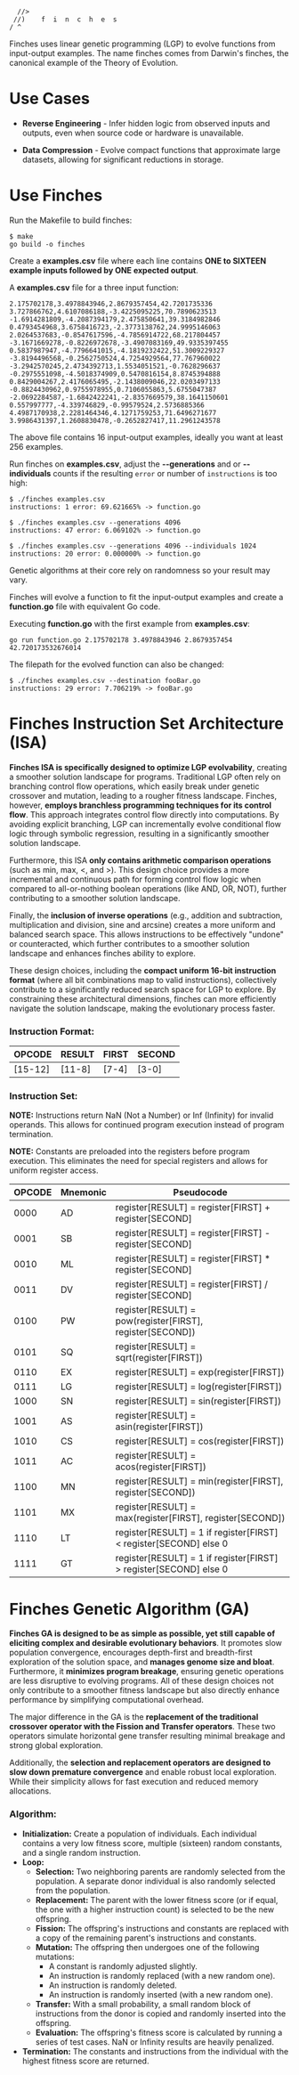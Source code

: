 ```

  //>
 //)    f  i  n  c  h  e  s
/ ^

```

Finches uses linear genetic programming (LGP) to evolve functions from input-output examples.
The name finches comes from Darwin's finches, the canonical example of the Theory of Evolution.

# Use Cases

- **Reverse Engineering** - Infer hidden logic from observed inputs and outputs, even when source code or hardware is unavailable.

- **Data Compression** - Evolve compact functions that approximate large datasets, allowing for significant reductions in storage.

# Use Finches

Run the Makefile to build finches:
```
$ make
go build -o finches
```

Create a **examples.csv** file where each line contains **ONE to SIXTEEN example inputs followed by ONE expected output**.

A **examples.csv** file for a three input function:
```
2.175702178,3.4978843946,2.8679357454,42.7201735336
3.727866762,4.6107086188,-3.4225095225,70.7890623513
-1.6914281809,-4.2087394179,2.475850641,39.3184982846
0.4793454968,3.6758416723,-2.3773138762,24.9995146063
2.0264537683,-0.8547617596,-4.7856914722,68.217804457
-3.1671669278,-0.8226972678,-3.4907083169,49.9335397455
0.5837987947,-4.7796641015,-4.1819232422,51.3009229327
-3.8194496568,-0.2562750524,4.7254929564,77.767960022
-3.2942570245,2.4734392713,1.5534051521,-0.7628296637
-0.2975551098,-4.5018374909,0.5470816154,8.8745394888
0.8429004267,2.4176065495,-2.1438009046,22.0203497133
-0.8824430962,0.9755978955,0.7106055863,5.6755047387
-2.0692284587,-1.6842422241,-2.8357669579,38.1641150601
0.557997777,-4.339746829,-0.99579524,2.5736885366
4.4987170938,2.2281464346,4.1271759253,71.6496271677
3.9986431397,1.2608830478,-0.2652827417,11.2961243578
```

The above file contains 16 input-output examples, ideally you want at least 256 examples.

Run finches on **examples.csv**, adjust the **--generations** and or **--individuals** counts if the resulting ```error``` or number of ```instructions``` is too high:
```
$ ./finches examples.csv
instructions: 1 error: 69.621665% -> function.go
```
```
$ ./finches examples.csv --generations 4096
instructions: 47 error: 6.069102% -> function.go
```
```
$ ./finches examples.csv --generations 4096 --individuals 1024
instructions: 20 error: 0.000000% -> function.go
```

Genetic algorithms at their core rely on randomness so your result may vary.

Finches will evolve a function to fit the input-output examples and create a **function.go** file with equivalent Go code.

Executing **function.go** with the first example from **examples.csv**:
```
go run function.go 2.175702178 3.4978843946 2.8679357454
42.720173532676014
```

The filepath for the evolved function can also be changed:
```
$ ./finches examples.csv --destination fooBar.go
instructions: 29 error: 7.706219% -> fooBar.go
```

# Finches Instruction Set Architecture (ISA)

**Finches ISA is specifically designed to optimize LGP evolvability**, creating a smoother solution landscape for programs.
Traditional LGP often rely on branching control flow operations, which easily break under genetic crossover and mutation, leading to a rougher fitness landscape.
Finches, however, **employs branchless programming techniques for its control flow**.
This approach integrates control flow directly into computations.
By avoiding explicit branching, LGP can incrementally evolve conditional flow logic through symbolic regression, resulting in a significantly smoother solution landscape.

Furthermore, this ISA **only contains arithmetic comparison operations** (such as min, max, <, and >).
This design choice provides a more incremental and continuous path for forming control flow logic when compared to all-or-nothing boolean operations (like AND, OR, NOT), further contributing to a smoother solution landscape.

Finally, the **inclusion of inverse operations** (e.g., addition and subtraction, multiplication and division, sine and arcsine) creates a more uniform and balanced search space.
This allows instructions to be effectively "undone" or counteracted, which further contributes to a smoother solution landscape and enhances finches ability to explore.

These design choices, including the **compact uniform 16-bit instruction format** (where all bit combinations map to valid instructions), collectively contribute to a significantly reduced search space for LGP to explore.
By constraining these architectural dimensions, finches can more efficiently navigate the solution landscape, making the evolutionary process faster.

### Instruction Format:

|OPCODE |RESULT|FIRST|SECOND|
|-------|------|-----|------|
|[15-12]|[11-8]|[7-4]|[3-0] |

### Instruction Set:

**NOTE:** Instructions return NaN (Not a Number) or Inf (Infinity) for invalid operands.
This allows for continued program execution instead of program termination.

**NOTE:** Constants are preloaded into the registers before program execution.
This eliminates the need for special registers and allows for uniform register access.

|OPCODE|Mnemonic|Pseudocode                                                       |
|------|--------|-----------------------------------------------------------------|
|0000  |AD      |register[RESULT] = register[FIRST] + register[SECOND]            |
|0001  |SB      |register[RESULT] = register[FIRST] - register[SECOND]            |
|0010  |ML      |register[RESULT] = register[FIRST] * register[SECOND]            |
|0011  |DV      |register[RESULT] = register[FIRST] / register[SECOND]            |
|0100  |PW      |register[RESULT] = pow(register[FIRST], register[SECOND])        |
|0101  |SQ      |register[RESULT] = sqrt(register[FIRST])                         |
|0110  |EX      |register[RESULT] = exp(register[FIRST])                          |
|0111  |LG      |register[RESULT] = log(register[FIRST])                          |
|1000  |SN      |register[RESULT] = sin(register[FIRST])                          |
|1001  |AS      |register[RESULT] = asin(register[FIRST])                         |
|1010  |CS      |register[RESULT] = cos(register[FIRST])                          |
|1011  |AC      |register[RESULT] = acos(register[FIRST])                         |
|1100  |MN      |register[RESULT] = min(register[FIRST], register[SECOND])        |
|1101  |MX      |register[RESULT] = max(register[FIRST], register[SECOND])        |
|1110  |LT      |register[RESULT] = 1 if register[FIRST] < register[SECOND] else 0|
|1111  |GT      |register[RESULT] = 1 if register[FIRST] > register[SECOND] else 0|

# Finches Genetic Algorithm (GA)

**Finches GA is designed to be as simple as possible, yet still capable of eliciting complex and desirable evolutionary behaviors**.
It promotes slow population convergence, encourages depth-first and breadth-first exploration of the solution space, and **manages genome size and bloat**.
Furthermore, it **minimizes program breakage**, ensuring genetic operations are less disruptive to evolving programs.
All of these design choices not only contribute to a smoother fitness landscape but also directly enhance performance by simplifying computational overhead.

The major difference in the GA is the **replacement of the traditional crossover operator with the Fission and Transfer operators**.
These two operators simulate horizontal gene transfer resulting minimal breakage and strong global exploration.

Additionally, the **selection and replacement operators are designed to slow down premature convergence** and enable robust local exploration. While their simplicity allows for fast execution and reduced memory allocations.

### Algorithm:
- **Initialization:** Create a population of individuals. Each individual contains a very low fitness score, multiple (sixteen) random constants, and a single random instruction.
- **Loop:**
  + **Selection:** Two neighboring parents are randomly selected from the population. A separate donor individual is also randomly selected from the population.
  + **Replacement:** The parent with the lower fitness score (or if equal, the one with a higher instruction count) is selected to be the new offspring.
  + **Fission:** The offspring's instructions and constants are replaced with a copy of the remaining parent's instructions and constants.
  + **Mutation:** The offspring then undergoes one of the following mutations:
    * A constant is randomly adjusted slightly.
    * An instruction is randomly replaced (with a new random one).
    * An instruction is randomly deleted.
    * An instruction is randomly inserted (with a new random one).
  + **Transfer:** With a small probability, a small random block of instructions from the donor is copied and randomly inserted into the offspring.
  + **Evaluation:** The offspring's fitness score is calculated by running a series of test cases. NaN or Infinity results are heavily penalized.
- **Termination:** The constants and instructions from the individual with the highest fitness score are returned.
